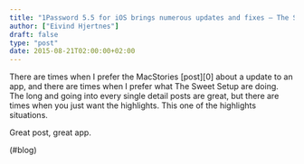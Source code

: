 ```yaml
---
title: "1Password 5.5 for iOS brings numerous updates and fixes – The Sweet Setup"
author: ["Eivind Hjertnes"]
draft: false
type: "post"
date: 2015-08-21T02:00:00+02:00
---
```


There are times when I prefer the MacStories [post][0] about a update to
an app, and there are times when I prefer what The Sweet Setup are
doing. The long and going into every single detail posts are great, but
there are times when you just want the highlights. This one of the
highlights situations.

Great post, great app.

(#blog)
